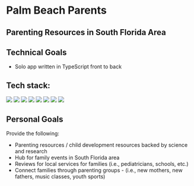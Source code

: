 # Palm Beach Parents
## Parenting Resources in South Florida Area

## Technical Goals
- Solo app written in TypeScript front to back

## Tech stack:

<div class="flex-container"><!-- .element: style="display: flex; flex-direction: row;" -->
  <img src="https://img.shields.io/badge/Typescript-027bcd?&logo=typescript&logoColor=white" />
  <img src="https://img.shields.io/badge/ts–node-242526?&logo=tsnode"/>
  <img src="https://img.shields.io/badge/Express-yellowgreen?&logo=express"/>
  <img src="https://img.shields.io/badge/Sequelize-2e3b69?&logo=sequelize"/>
  <img src="https://img.shields.io/badge/Redux-764abc?&logo=redux"/>
  <img src="https://img.shields.io/badge/Webpack-darkgreen?&logo=webpack"/>
  <img src="https://img.shields.io/badge/Babel-red?&logo=babel"/>
  <img src="https://img.shields.io/badge/ESLint-764abc?&logo=eslint"/>
</div>

## Personal Goals
Provide the following:
- Parenting resources / child development resources backed by science and research 
- Hub for family events in South Florida area
- Reviews for local services for families (i.e., pediatricians, schools, etc.)
- Connect families through parenting groups - (i.e., new mothers, new fathers, music classes, youth sports)
